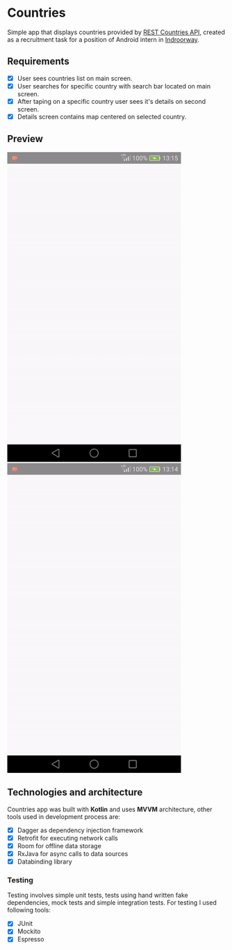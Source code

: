 # Countries
Simple app that displays countries provided by [REST Countries API](https://restcountries.eu/#api-endpoints-response-example), created as a recruitment task for a position of Android intern in [Indroorway](https://github.com/indoorway).
## Requirements
- [x] User sees countries list on main screen.
- [x] User searches for specific country with search bar located on main screen.
- [x] After taping on a specific country user sees it's details on second screen.
- [x] Details screen contains map centered on selected country. 
## Preview
![gif](/pictures/allsmall.gif)
![gif](/pictures/searchsmall.gif)
## Technologies and architecture
Countries app was built with **Kotlin** and uses **MVVM** architecture, other tools used in development process are:
- [x] Dagger as dependency injection framework
- [x] Retrofit for executing network calls
- [x] Room for offline data storage
- [x] RxJava for async calls to data sources
- [x] Databinding library
### Testing
Testing involves simple unit tests, tests using hand written fake dependencies, mock tests and simple integration tests. For testing I used following tools:
- [x] JUnit
- [x] Mockito
- [x] Espresso
